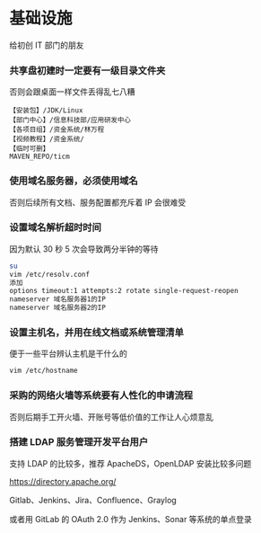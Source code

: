 # 基础设施

给初创 IT 部门的朋友

### 共享盘初建时一定要有一级目录文件夹

否则会跟桌面一样文件丢得乱七八糟
```
【安装包】/JDK/Linux
【部门中心】/信息科技部/应用研发中心
【各项目组】/资金系统/林万程
【视频教程】/资金系统/
【临时可删】
MAVEN_REPO/ticm
```

### 使用域名服务器，必须使用域名

否则后续所有文档、服务配置都充斥着 IP 会很难受

### 设置域名解析超时时间

因为默认 30 秒 5 次会导致两分半钟的等待

```sh
su
vim /etc/resolv.conf
添加
options timeout:1 attempts:2 rotate single-request-reopen
nameserver 域名服务器1的IP
nameserver 域名服务器2的IP
```

### 设置主机名，并用在线文档或系统管理清单

便于一些平台辨认主机是干什么的

```sh
vim /etc/hostname
```

### 采购的网络火墙等系统要有人性化的申请流程

否则后期手工开火墙、开账号等低价值的工作让人心烦意乱


### 搭建 LDAP 服务管理开发平台用户

支持 LDAP 的比较多，推荐 ApacheDS，OpenLDAP 安装比较多问题

https://directory.apache.org/

Gitlab、Jenkins、Jira、Confluence、Graylog

或者用 GitLab 的 OAuth 2.0 作为 Jenkins、Sonar 等系统的单点登录